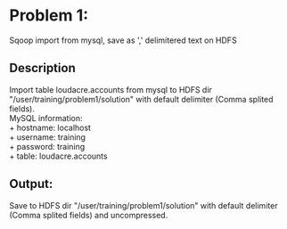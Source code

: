 # Problem 1: 
Sqoop import from mysql, save as ',' delimitered text on HDFS
## Description
Import table loudacre.accounts from mysql to HDFS dir "/user/training/problem1/solution" with default delimiter (Comma splited fields).  
MySQL information:  
    + hostname: localhost  
    + username: training  
    + password: training  
    + table: loudacre.accounts  
## Output: 
Save to HDFS dir "/user/training/problem1/solution" with default delimiter (Comma splited fields) and uncompressed.
